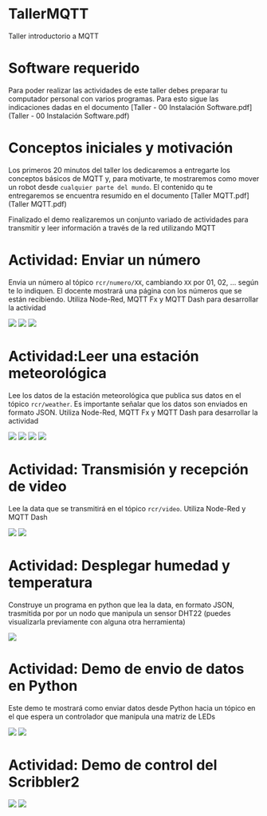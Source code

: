 # TallerMQTT
Taller introductorio a MQTT

# Software requerido
Para poder realizar las actividades de este taller debes preparar tu computador personal con varios programas. Para esto sigue las indicaciones dadas en el documento  [Taller - 00 Instalación Software.pdf](Taller - 00 Instalación Software.pdf)

# Conceptos iniciales y motivación
Los primeros 20 minutos del taller los dedicaremos a entregarte los conceptos básicos de MQTT y, para motivarte, te mostraremos como mover un robot desde `cualquier parte del mundo`. El contenido qu te entregaremos se encuentra resumido en el documento [Taller MQTT.pdf](Taller MQTT.pdf)

Finalizado el demo realizaremos un conjunto variado de actividades para transmitir y leer información a través de la red utilizando MQTT

# Actividad: Enviar un número
Envia un número al tópico `rcr/numero/XX`, cambiando `XX` por 01, 02, ... según te lo indiquen. El docente mostrará una página con los números que se están recibiendo.
Utiliza Node-Red, MQTT Fx y MQTT Dash para desarrollar la actividad

![](images/Actividad-Enviar-Numero-01.png)
![](images/Actividad-Enviar-Numero-02.png)
![](images/Actividad-Enviar-Numero-03.png)

# Actividad:Leer una estación meteorológica
Lee los datos de la estación meteorológica que publica sus datos en el tópico `rcr/weather`. Es importante señalar que los datos son enviados en formato JSON.
Utiliza Node-Red, MQTT Fx y MQTT Dash para desarrollar la actividad

![](images/Actividad-Estacion-01.png)
![](images/Actividad-Estacion-02.png)
![](images/Actividad-Estacion-03.png)
![](images/Actividad-Estacion-04.png)

# Actividad: Transmisión y recepción de video
Lee la data que se transmitirá en el tópico `rcr/video`. Utiliza Node-Red y MQTT Dash

![](images/Actividad-Video-01.png)
![](images/Actividad-Video-02.png)

# Actividad: Desplegar humedad y temperatura

Construye un programa en python que lea la data, en formato JSON, trasmitida por por un nodo que manipula un sensor DHT22 (puedes visualizarla previamente con alguna otra herramienta)

![](images/Actividad-DHT22.png)

# Actividad: Demo de envio de datos en Python

Este demo te mostrará como enviar datos desde Python hacia un tópico en el que espera un controlador que manipula una matriz de LEDs

![](images/Actividad-max7219-01.png)
![](images/Actividad-max7219-02.png)

# Actividad: Demo de control del Scribbler2

![](images/Actividad-S2-01.png)
![](images/Actividad-S2-01.png)


